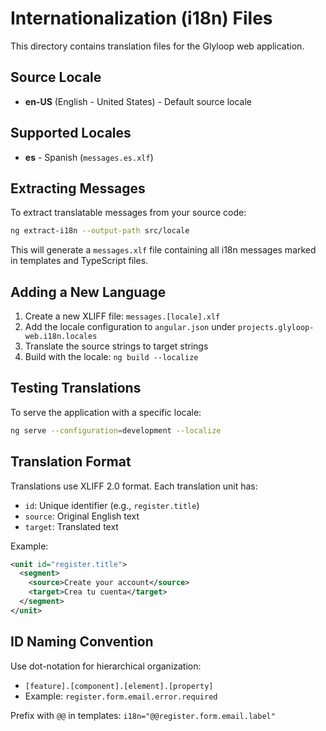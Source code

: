 # Internationalization (i18n) Files

This directory contains translation files for the Glyloop web application.

## Source Locale
- **en-US** (English - United States) - Default source locale

## Supported Locales
- **es** - Spanish (`messages.es.xlf`)

## Extracting Messages

To extract translatable messages from your source code:

```bash
ng extract-i18n --output-path src/locale
```

This will generate a `messages.xlf` file containing all i18n messages marked in templates and TypeScript files.

## Adding a New Language

1. Create a new XLIFF file: `messages.[locale].xlf`
2. Add the locale configuration to `angular.json` under `projects.glyloop-web.i18n.locales`
3. Translate the source strings to target strings
4. Build with the locale: `ng build --localize`

## Testing Translations

To serve the application with a specific locale:

```bash
ng serve --configuration=development --localize
```

## Translation Format

Translations use XLIFF 2.0 format. Each translation unit has:
- `id`: Unique identifier (e.g., `register.title`)
- `source`: Original English text
- `target`: Translated text

Example:
```xml
<unit id="register.title">
  <segment>
    <source>Create your account</source>
    <target>Crea tu cuenta</target>
  </segment>
</unit>
```

## ID Naming Convention

Use dot-notation for hierarchical organization:
- `[feature].[component].[element].[property]`
- Example: `register.form.email.error.required`

Prefix with `@@` in templates: `i18n="@@register.form.email.label"`

